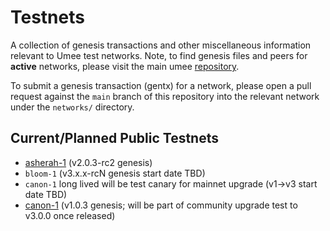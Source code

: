 # Testnets

A collection of genesis transactions and other miscellaneous information
relevant to Umee test networks. Note, to find genesis files and peers for **active**
networks, please visit the main umee [repository](https://github.com/umee-network/umee).

To submit a genesis transaction (gentx) for a network, please open a pull request
against the `main` branch of this repository into the relevant network under the
`networks/` directory.

## Current/Planned Public Testnets

* [asherah-1](networks/asherah-1) (v2.0.3-rc2 genesis)
* `bloom-1` (v3.x.x-rcN genesis start date TBD)
* `canon-1` long lived will be test canary for mainnet upgrade (v1->v3 start date TBD)
* [canon-1](networks/canon-1) (v1.0.3 genesis; will be part of community upgrade test to v3.0.0 once released)
